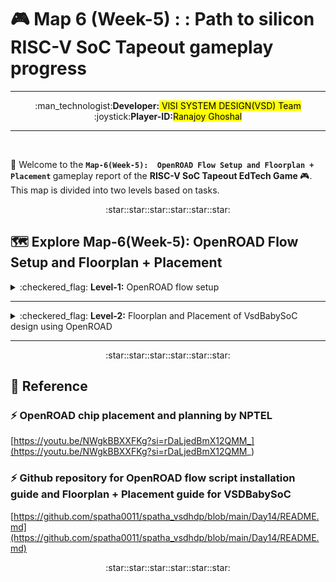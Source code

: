 # 🎮 Map 6 (Week-5) : : Path to silicon RISC-V SoC Tapeout gameplay progress
---
<div align="center">:man_technologist:<b>Developer:</b><mark> VlSI SYSTEM DESIGN(VSD) Team</mark></div>
<div align="center">:joystick:<b>Player-ID:</b><mark>Ranajoy Ghoshal</mark></div>

---

<br>

:rocket: Welcome to the <b>`Map-6(Week-5):  OpenROAD Flow Setup and Floorplan + Placement` </b> gameplay report of the <b> RISC-V SoC Tapeout EdTech Game </b> :video_game:. This map is divided into two levels based on tasks.

<div align="center">:star::star::star::star::star::star:</div>

## 🗺️ Explore Map-6(Week-5):  OpenROAD Flow Setup and Floorplan + Placement
  <details>
  <summary>:checkered_flag: <b>Level-1:</b> OpenROAD flow setup</summary>
    
  ##  :checkered_flag: Level-1: OpenROAD flow setup
  :rocket:In this level, I setup the OpenROAD flow in Ubuntu VM.
  
  :walking: <b>[Explore Level-1 Gameplay](Level_1/readme.md)</b>
  
  :chart_with_upwards_trend: <b>Level-1 Status:</b> :white_check_mark: Completed
  </details>
  
  ---
  <details>
  <summary>:checkered_flag: <b>Level-2:</b>  Floorplan and Placement of VsdBabySoC design using OpenROAD  </summary>
  
  ##  :checkered_flag: Level-2:  Floorplan and Placement of VsdBabySoC design using OpenROAD 
   :rocket:At this stage, I performed Floorplan and Placement of VsdBabySoC design using OpenROAD.
   
  :walking: <b>[Explore Level-2 Gameplay](Level_2/readme.md)</b>
  
  :chart_with_upwards_trend: <b>Level-2 Status:</b> :white_check_mark: Completed
  </details>

  ---

<div align="center">:star::star::star::star::star::star:</div>

  ## :book: Reference

  ### :zap: OpenROAD chip placement and planning by NPTEL
  [https://youtu.be/NWgkBBXXFKg?si=rDaLjedBmX12QMM_](https://youtu.be/NWgkBBXXFKg?si=rDaLjedBmX12QMM_)

  ### :zap: Github repository for OpenROAD flow script installation guide and Floorplan + Placement guide for VSDBabySoC
  [https://github.com/spatha0011/spatha_vsdhdp/blob/main/Day14/README.md](https://github.com/spatha0011/spatha_vsdhdp/blob/main/Day14/README.md)

<div align="center">:star::star::star::star::star::star:</div>


